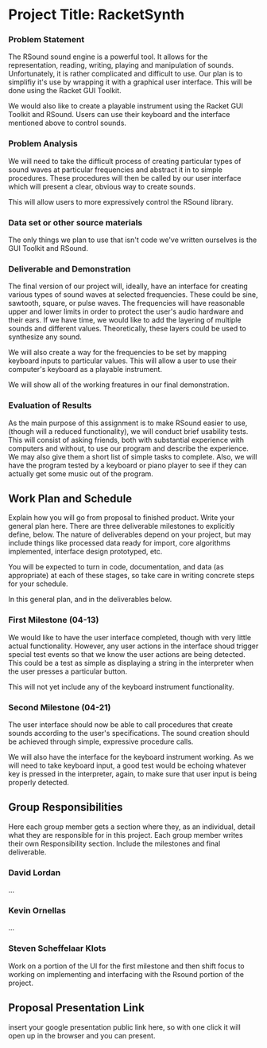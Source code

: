 # Project Title: RacketSynth
### Problem Statement
The RSound sound engine is a powerful tool. It allows for the representation, reading, writing, playing and manipulation of
sounds. Unfortunately, it is rather complicated and difficult to use. Our plan is to simplifiy it's use by wrapping it with
a graphical user interface. This will be done using the Racket GUI Toolkit. 

We would also like to create a playable instrument using the Racket GUI Toolkit and RSound. Users can use their keyboard and the
interface mentioned above to control sounds. 

### Problem Analysis
We will need to take the difficult process of creating particular types of sound waves at particular frequencies and abstract it
in to simple procedures. These procedures will then be called by our user interface which will present a clear, obvious way to
create sounds. 

This will allow users to more expressively control the RSound library. 

### Data set or other source materials
The only things we plan to use that isn't code we've written ourselves is the GUI Toolkit and RSound. 

### Deliverable and Demonstration
The final version of our project will, ideally, have an interface for creating various types of sound waves at selected
frequencies. These could be sine, sawtooth, square, or pulse waves. The frequencies will have reasonable upper and lower limits
in order to protect the user's audio hardware and their ears. If we have time, we would like to add the layering of multiple
sounds and different values. Theoretically, these layers could be used to synthesize any sound. 

We will also create a way for the frequencies to be set by mapping keyboard inputs to particular values. This will allow a user
to use their computer's keyboard as a playable instrument. 

We will show all of the working freatures in our final demonstration. 

### Evaluation of Results
As the main purpose of this assignment is to make RSound easier to use, (though will a reduced functionality), we will conduct
brief usability tests. This will consist of asking friends, both with substantial experience with computers and without, to use
our program and describe the experience. We may also give them a short list of simple tasks to complete. Also, we will have the
program tested by a keyboard or piano player to see if they can actually get some music out of the program. 

## Work Plan and Schedule
Explain how you will go from proposal to finished product. Write your general plan here. 
There are three deliverable milestones to explicitly define, below. The nature of deliverables depend on your project, but may include things like processed data ready for import, core algorithms implemented, interface design prototyped, etc. 

You will be expected to turn in code, documentation, and data (as appropriate) at each of these stages, so take care in writing concrete steps for your schedule. 

In this general plan, and in the deliverables below.

### First Milestone (04-13)
We would like to have the user interface completed, though with very little actual functionality. However, any user actions in
the interface shoud trigger special test events so that we know the user actions are being detected. This could be a test as
simple as displaying a string in the interpreter when the user presses a particular button. 

This will not yet include any of the keyboard instrument functionality. 

### Second Milestone (04-21)
The user interface should now be able to call procedures that create sounds according to the user's specifications. The sound
creation should be achieved through simple, expressive procedure calls. 

We will also have the interface for the keyboard instrument working. As we will need to take keyboard input, a good test would 
be echoing whatever key is pressed in the interpreter, again, to make sure that user input is being properly detected. 


## Group Responsibilities
Here each group member gets a section where they, as an individual, detail what they are responsible for in this project. Each group member writes their own Responsibility section. Include the milestones and final deliverable.

### David Lordan
...

### Kevin Ornellas
...

### Steven Scheffelaar Klots
Work on a portion of the UI for the first milestone and then shift focus to working on implementing and interfacing with the Rsound portion of the project.

## Proposal Presentation Link
insert your google presentation public link here, so with one click it will open up in the browser and you can present.

<!-- Links -->
[piazza]: https://piazza.com/class/i55is8xqqwhmr?cid=453
[markdown]: https://help.github.com/articles/markdown-basics/
